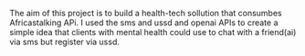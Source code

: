 <!-- A readme file of how to what my project was about -->

The aim of this project is to build a health-tech sollution that consumbes Africastalking APi. I used the sms and ussd and openai APIs to create a simple idea that clients with mental health could use to chat with a friend(ai) via sms but register via ussd.